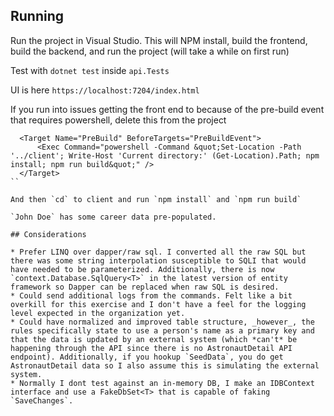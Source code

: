 ## Running

Run the project in Visual Studio.  This will NPM install, build the frontend, build the backend, and run the project (will take a while on first run)

Test with `dotnet test` inside `api.Tests`

UI is here `https://localhost:7204/index.html`

If you run into issues getting the front end to because of the pre-build event that requires powershell, delete this from the project

```
  <Target Name="PreBuild" BeforeTargets="PreBuildEvent">
      <Exec Command="powershell -Command &quot;Set-Location -Path '../client'; Write-Host 'Current directory:' (Get-Location).Path; npm install; npm run build&quot;" />
  </Target>
``

And then `cd` to client and run `npm install` and `npm run build`

`John Doe` has some career data pre-populated.

## Considerations

* Prefer LINQ over dapper/raw sql. I converted all the raw SQL but there was some string interpolation susceptible to SQLI that would have needed to be parameterized. Additionally, there is now `context.Database.SqlQuery<T>` in the latest version of entity framework so Dapper can be replaced when raw SQL is desired.
* Could send additional logs from the commands. Felt like a bit overkill for this exercise and I don't have a feel for the logging level expected in the organization yet.
* Could have normalized and improved table structure, _however_, the rules specifically state to use a person's name as a primary key and that the data is updated by an external system (which *can't* be happening through the API since there is no AstronautDetail API endpoint). Additionally, if you hookup `SeedData`, you do get AstronautDetail data so I also assume this is simulating the external system.
* Normally I dont test against an in-memory DB, I make an IDBContext interface and use a FakeDbSet<T> that is capable of faking `SaveChanges`.